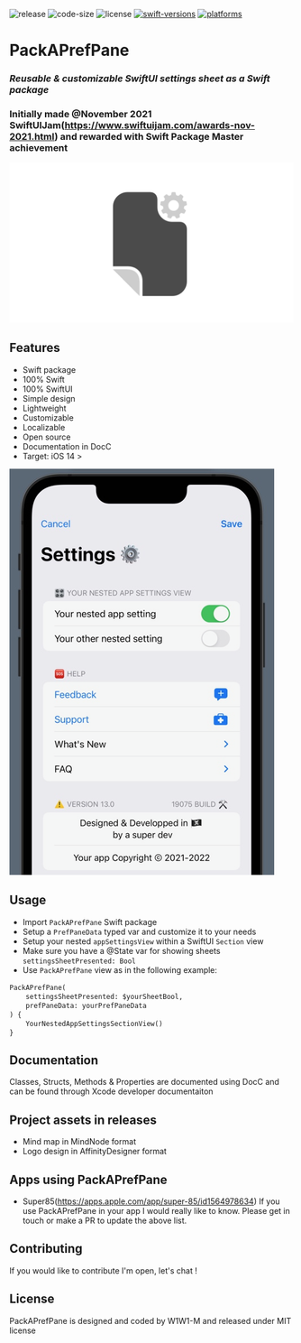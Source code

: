 ![release](https://img.shields.io/github/v/release/W1W1-M/PackAPrefPane?display_name=tag)
![code-size](https://img.shields.io/github/languages/code-size/W1W1-M/PackAPrefPane)
![license](https://img.shields.io/github/license/W1W1-M/PackAPrefPane)
[![swift-versions](https://img.shields.io/endpoint?url=https%3A%2F%2Fswiftpackageindex.com%2Fapi%2Fpackages%2FW1W1-M%2FPackAPrefPane%2Fbadge%3Ftype%3Dswift-versions)](https://swiftpackageindex.com/W1W1-M/PackAPrefPane)
[![platforms](https://img.shields.io/endpoint?url=https%3A%2F%2Fswiftpackageindex.com%2Fapi%2Fpackages%2FW1W1-M%2FPackAPrefPane%2Fbadge%3Ftype%3Dplatforms)](https://swiftpackageindex.com/W1W1-M/PackAPrefPane)

# **PackAPrefPane**

### *Reusable & customizable SwiftUI settings sheet as a Swift package*
### Initially made @November 2021 SwiftUIJam(https://www.swiftuijam.com/awards-nov-2021.html) and rewarded with **Swift Package Master** achievement

![PackAPrefPane Logo](/Sources/PackAPrefPane/Documentation.docc/Resources/PackAPrefPaneLogo.png)

## Features
* Swift package
* 100% Swift
* 100% SwiftUI
* Simple design
* Lightweight
* Customizable
* Localizable
* Open source
* Documentation in DocC 
* Target: iOS 14 >

![PackAPrefPane preview](/Sources/PackAPrefPane/Documentation.docc/Resources/PackAPrefPanePreview.png)

## Usage
* Import `PackAPrefPane` Swift package
* Setup a `PrefPaneData` typed var and customize it to your needs
* Setup your nested `appSettingsView` within a SwiftUI `Section` view
* Make sure you have a @State var for showing sheets `settingsSheetPresented: Bool`
* Use `PackAPrefPane` view as in the following example:  
```
PackAPrefPane(  
    settingsSheetPresented: $yourSheetBool,  
    prefPaneData: yourPrefPaneData  
) {  
    YourNestedAppSettingsSectionView() 
}  
``` 

## Documentation
Classes, Structs, Methods & Properties are documented using DocC and can be found through Xcode developer documentaiton

## Project assets in releases
* Mind map in MindNode format
* Logo design in AffinityDesigner format

## Apps using PackAPrefPane
* Super85(https://apps.apple.com/app/super-85/id1564978634)
If you use PackAPrefPane in your app I would really like to know. Please get in touch or make a PR to update the above list.

## Contributing
If you would like to contribute I'm open, let's chat !

## License
PackAPrefPane is designed and coded by W1W1-M and released under MIT license
